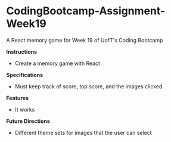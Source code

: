 # CodingBootcamp-Assignment-Week19
A React memory game for Week 19 of UofT's Coding Bootcamp

**Instructions**
* Create a memory game with React

**Specifications**
* Must keep track of score, top score, and the images clicked

**Features**
* It works

**Future Directions**
* Different theme sets for images that the user can select
